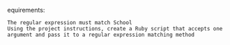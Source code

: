 equirements:

    The regular expression must match School
    Using the project instructions, create a Ruby script that accepts one argument and pass it to a regular expression matching method

